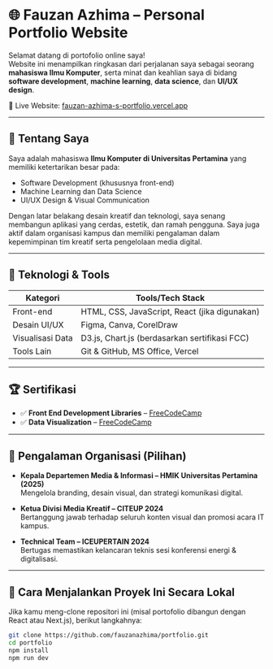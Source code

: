 # 🌐 Fauzan Azhima – Personal Portfolio Website

Selamat datang di portofolio online saya!  
Website ini menampilkan ringkasan dari perjalanan saya sebagai seorang **mahasiswa Ilmu Komputer**, serta minat dan keahlian saya di bidang **software development**, **machine learning**, **data science**, dan **UI/UX design**.

🔗 Live Website: [fauzan-azhima-s-portfolio.vercel.app](https://fauzan-azhima-s-portfolio.vercel.app/)

---

## 👋 Tentang Saya

Saya adalah mahasiswa **Ilmu Komputer di Universitas Pertamina** yang memiliki ketertarikan besar pada:
- Software Development (khususnya front-end)
- Machine Learning dan Data Science
- UI/UX Design & Visual Communication

Dengan latar belakang desain kreatif dan teknologi, saya senang membangun aplikasi yang cerdas, estetik, dan ramah pengguna. Saya juga aktif dalam organisasi kampus dan memiliki pengalaman dalam kepemimpinan tim kreatif serta pengelolaan media digital.

---

## 💼 Teknologi & Tools

| Kategori         | Tools/Tech Stack                        |
|------------------|-----------------------------------------|
| Front-end        | HTML, CSS, JavaScript, React (jika digunakan) |
| Desain UI/UX     | Figma, Canva, CorelDraw                 |
| Visualisasi Data | D3.js, Chart.js (berdasarkan sertifikasi FCC) |
| Tools Lain       | Git & GitHub, MS Office, Vercel         |

---

## 🏆 Sertifikasi

- ✅ **Front End Development Libraries** – [FreeCodeCamp](https://www.freecodecamp.org/certification/fauzanazhima/front-end-development-libraries)
- ✅ **Data Visualization** – [FreeCodeCamp](https://www.freecodecamp.org/certification/fauzanazhima/data-visualization)

---

## 🧠 Pengalaman Organisasi (Pilihan)

- **Kepala Departemen Media & Informasi – HMIK Universitas Pertamina (2025)**  
  Mengelola branding, desain visual, dan strategi komunikasi digital.

- **Ketua Divisi Media Kreatif – CITEUP 2024**  
  Bertanggung jawab terhadap seluruh konten visual dan promosi acara IT kampus.

- **Technical Team – ICEUPERTAIN 2024**  
  Bertugas memastikan kelancaran teknis sesi konferensi energi & digitalisasi.

---

## 🚀 Cara Menjalankan Proyek Ini Secara Lokal

Jika kamu meng-clone repositori ini (misal portofolio dibangun dengan React atau Next.js), berikut langkahnya:

```bash
git clone https://github.com/fauzanazhima/portfolio.git
cd portfolio
npm install
npm run dev
